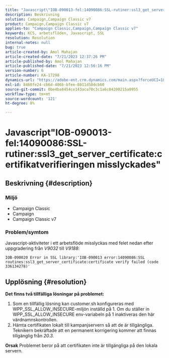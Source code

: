 ```yaml
---
title: "Javascript\"IOB-090013-fel:14090086:SSL-rutiner:ssl3_get_server_certificate:certifikatverifieringen misslyckades\""
description: Beskrivning
solution: Campaign,Campaign Classic v7
product: Campaign,Campaign Classic v7
applies-to: "Campaign Classic,Campaign,Campaign Classic v7"
keywords: KCS, arbetsflöden, Javascript, SSL
resolution: Resolution
internal-notes: null
bug: true
article-created-by: Amol Mahajan
article-created-date: "7/21/2023 12:37:26 PM"
article-published-by: Amol Mahajan
article-published-date: "7/21/2023 12:56:16 PM"
version-number: 6
article-number: KA-17298
dynamics-url: "https://adobe-ent.crm.dynamics.com/main.aspx?forceUCI=1&pagetype=entityrecord&etn=knowledgearticle&id=2e1e1457-c327-ee11-9966-6045bd0067ea"
exl-id: 8460fe24-cb6d-406b-bfee-8011d50dcb60
source-git-commit: 0be4ba8454ce143aca70c3c1a6c04200215a0955
workflow-type: tm+mt
source-wordcount: '121'
ht-degree: 8%

---
```


# Javascript&quot;IOB-090013-fel:14090086:SSL-rutiner:ssl3_get_server_certificate:certifikatverifieringen misslyckades&quot;

## Beskrivning {#description}


### <b>Miljö</b>

- Campaign Classic
- Campaign
- Campaign Classic v7




### <b>Problem/symtom</b>

Javascript-aktiviteter i ett arbetsflöde misslyckas med felet nedan efter uppgradering från *V9032* till *V9188*:




```
IOB-090020 Error in SSL library:'IOB-090013 error:14090086:SSL routines:ssl3_get_server_certificate:certificate verify failed (code 336134278)'
```



## Upplösning {#resolution}

<b>Det finns två tillfälliga lösningar på problemet:</b>
1. Som en tillfällig lösning kan customer.sh konfigureras med WPP_SSL_ALLOW_INSECURE-miljön inställd på 1. Om du ställer in WPP_SSL_ALLOW_INSECURE env-variabeln på 1 inaktiveras den här värdnamnskontrollen. 
2. Hämta certifikaten lokalt till kampanjservern så att de är tillgängliga.<br>
Teknikern bekräftade att en permanent korrigering kommer att finnas tillgänglig från *20.3.*



<b>Orsak</b>
Problemet beror på att certifikaten inte är tillgängliga på den lokala servern.

